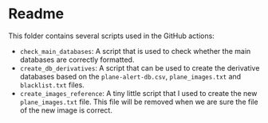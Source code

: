 # Readme

This folder contains several scripts used in the GitHub actions:

- `check_main_databases`: A script that is used to check whether the main databases are correctly formatted.
- `create_db_derivatives`: A script that can be used to create the derivative databases based on the `plane-alert-db.csv`, `plane_images.txt` and `blacklist.txt` files.
- `create_images_reference`: A tiny little script that I used to create the new `plane_images.txt` file. This file will be removed when we are sure the file of the new image is correct.
